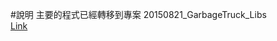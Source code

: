 #說明
主要的程式已經轉移到專案 20150821_GarbageTruck_Libs</br>
[Link][]

[Link]: https://github.com/KeitaroChou/KlausJavaSource/tree/master/20150821_GarbageTruck_Libs